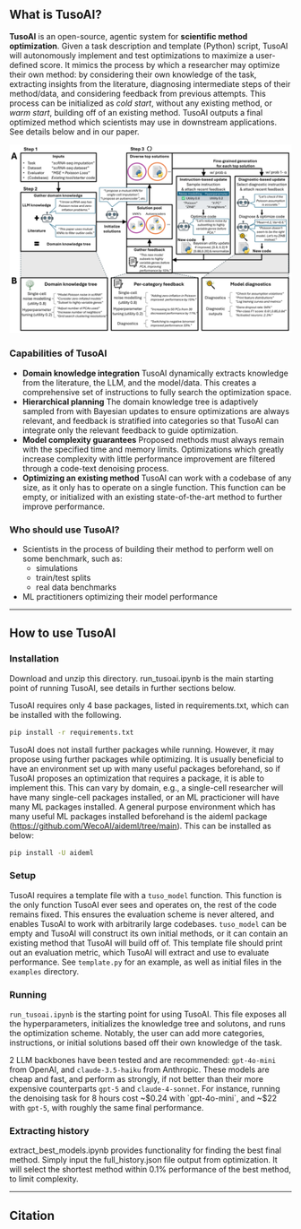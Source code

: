 ## What is TusoAI?

**TusoAI** is an open-source, agentic system for **scientific method optimization**. Given a task description and template (Python) script, TusoAI will autonomously implement and test optimizations to maximize a user-defined score. It mimics the process by which a researcher may optimize their own method: by considering their own knowledge of the task, extracting insights from the literature, diagnosing intermediate steps of their method/data, and considering feedback from previous attempts. This process can be initialized as _cold start_, without any existing method, or _warm start_, building off of an existing method. TusoAI outputs a final optimized method which scientists may use in downstream applications. See details below and in our paper.

![TusoAI overview](method_overview.png)

### Capabilities of TusoAI

- **Domain knowledge integration** TusoAI dynamically extracts knowledge from the literature, the LLM, and the model/data. This creates a comprehensive set of instructions to fully search the optimization space.
- **Hierarchical planning** The domain knowledge tree is adaptively sampled from with Bayesian updates to ensure optimizations are always relevant, and feedback is stratified into categories so that TusoAI can integrate only the relevant feedback to guide optimization. 
- **Model complexity guarantees** Proposed methods must always remain with the specified time and memory limits. Optimizations which greatly increase complexity with little performance improvement are filtered through a code-text denoising process.
- **Optimizing an existing method** TusoAI can work with a codebase of any size, as it only has to operate on a single function. This function can be empty, or initialized with an existing state-of-the-art method to further improve performance.

### Who should use TusoAI?

- Scientists in the process of building their method to perform well on some benchmark, such as:  
  - simulations  
  - train/test splits  
  - real data benchmarks  
- ML practitioners optimizing their model performance

---

## How to use TusoAI

### Installation

Download and unzip this directory. run_tusoai.ipynb is the main starting point of running TusoAI, see details in further sections below.

TusoAI requires only 4 base packages, listed in requirements.txt, which can be installed with the following.

```bash
pip install -r requirements.txt
```

TusoAI does not install further packages while running. However, it may propose using further packages while optimizing. It is usually beneficial to have an environment set up with many useful packages beforehand, so if TusoAI proposes an optimization that requires a package, it is able to implement this. This can vary by domain, e.g., a single-cell researcher will have many single-cell packages installed, or an ML practicioner will have many ML packages installed. A general purpose environment which has many useful ML packages installed beforehand is the aideml package (https://github.com/WecoAI/aideml/tree/main). This can be installed as below:

```bash
pip install -U aideml
```

### Setup

TusoAI requires a template file with a `tuso_model` function. This function is the only function TusoAI ever sees and operates on, the rest of the code remains fixed. This ensures the evaluation scheme is never altered, and enables TusoAI to work with arbitrarily large codebases. `tuso_model` can be empty and TusoAI will construct its own initial methods, or it can contain an existing method that TusoAI will build off of. This template file should print out an evaluation metric, which TusoAI will extract and use to evaluate performance. See `template.py` for an example, as well as initial files in the `examples` directory.


### Running

`run_tusoai.ipynb` is the starting point for using TusoAI. This file exposes all the hyperparameters, initializes the knowledge tree and solutons, and runs the optimization scheme. Notably, the user can add more categories, instructions, or initial solutions based off their own knowledge of the task. 

2 LLM backbones have been tested and are recommended: `gpt-4o-mini` from OpenAI, and `claude-3.5-haiku` from Anthropic. These models are cheap and fast, and perform as strongly, if not better than their more expensive counterparts `gpt-5` and `claude-4-sonnet`. For instance, running the denoising task for 8 hours cost ~$0.24 with `gpt-4o-mini`, and ~$22 with `gpt-5`, with roughly the same final performance.

### Extracting history

extract_best_models.ipynb provides functionality for finding the best final method. Simply input the full_history.json file output from optimization. It will select the shortest method within 0.1% performance of the best method, to limit complexity.

---

## Citation
